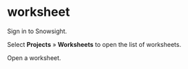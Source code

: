 # worksheet

Sign in to Snowsight.

Select **Projects** » **Worksheets** to open the list of worksheets.

Open a worksheet.
